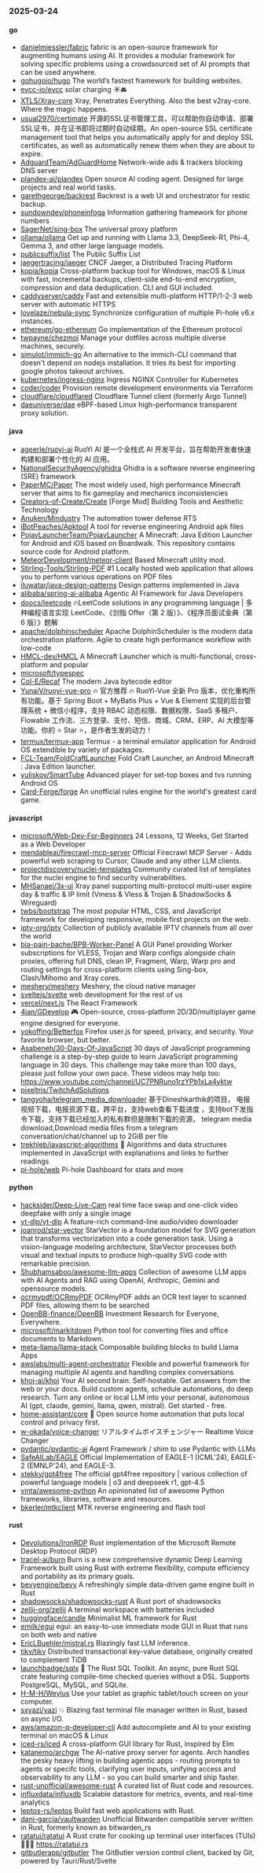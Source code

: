 ### 2025-03-24

#### go
* [danielmiessler/fabric](https://github.com/danielmiessler/fabric) fabric is an open-source framework for augmenting humans using AI. It provides a modular framework for solving specific problems using a crowdsourced set of AI prompts that can be used anywhere.
* [gohugoio/hugo](https://github.com/gohugoio/hugo) The world’s fastest framework for building websites.
* [evcc-io/evcc](https://github.com/evcc-io/evcc) solar charging ☀️🚘
* [XTLS/Xray-core](https://github.com/XTLS/Xray-core) Xray, Penetrates Everything. Also the best v2ray-core. Where the magic happens.
* [usual2970/certimate](https://github.com/usual2970/certimate) 开源的SSL证书管理工具，可以帮助你自动申请、部署SSL证书，并在证书即将过期时自动续期。An open-source SSL certificate management tool that helps you automatically apply for and deploy SSL certificates, as well as automatically renew them when they are about to expire.
* [AdguardTeam/AdGuardHome](https://github.com/AdguardTeam/AdGuardHome) Network-wide ads & trackers blocking DNS server
* [plandex-ai/plandex](https://github.com/plandex-ai/plandex) Open source AI coding agent. Designed for large projects and real world tasks.
* [garethgeorge/backrest](https://github.com/garethgeorge/backrest) Backrest is a web UI and orchestrator for restic backup.
* [sundowndev/phoneinfoga](https://github.com/sundowndev/phoneinfoga) Information gathering framework for phone numbers
* [SagerNet/sing-box](https://github.com/SagerNet/sing-box) The universal proxy platform
* [ollama/ollama](https://github.com/ollama/ollama) Get up and running with Llama 3.3, DeepSeek-R1, Phi-4, Gemma 3, and other large language models.
* [publicsuffix/list](https://github.com/publicsuffix/list) The Public Suffix List
* [jaegertracing/jaeger](https://github.com/jaegertracing/jaeger) CNCF Jaeger, a Distributed Tracing Platform
* [kopia/kopia](https://github.com/kopia/kopia) Cross-platform backup tool for Windows, macOS & Linux with fast, incremental backups, client-side end-to-end encryption, compression and data deduplication. CLI and GUI included.
* [caddyserver/caddy](https://github.com/caddyserver/caddy) Fast and extensible multi-platform HTTP/1-2-3 web server with automatic HTTPS
* [lovelaze/nebula-sync](https://github.com/lovelaze/nebula-sync) Synchronize configuration of multiple Pi-hole v6.x instances.
* [ethereum/go-ethereum](https://github.com/ethereum/go-ethereum) Go implementation of the Ethereum protocol
* [twpayne/chezmoi](https://github.com/twpayne/chezmoi) Manage your dotfiles across multiple diverse machines, securely.
* [simulot/immich-go](https://github.com/simulot/immich-go) An alternative to the immich-CLI command that doesn't depend on nodejs installation. It tries its best for importing google photos takeout archives.
* [kubernetes/ingress-nginx](https://github.com/kubernetes/ingress-nginx) Ingress NGINX Controller for Kubernetes
* [coder/coder](https://github.com/coder/coder) Provision remote development environments via Terraform
* [cloudflare/cloudflared](https://github.com/cloudflare/cloudflared) Cloudflare Tunnel client (formerly Argo Tunnel)
* [daeuniverse/dae](https://github.com/daeuniverse/dae) eBPF-based Linux high-performance transparent proxy solution.

#### java
* [ageerle/ruoyi-ai](https://github.com/ageerle/ruoyi-ai) RuoYi AI 是一个全栈式 AI 开发平台，旨在帮助开发者快速构建和部署个性化的 AI 应用。
* [NationalSecurityAgency/ghidra](https://github.com/NationalSecurityAgency/ghidra) Ghidra is a software reverse engineering (SRE) framework
* [PaperMC/Paper](https://github.com/PaperMC/Paper) The most widely used, high performance Minecraft server that aims to fix gameplay and mechanics inconsistencies
* [Creators-of-Create/Create](https://github.com/Creators-of-Create/Create) [Forge Mod] Building Tools and Aesthetic Technology
* [Anuken/Mindustry](https://github.com/Anuken/Mindustry) The automation tower defense RTS
* [iBotPeaches/Apktool](https://github.com/iBotPeaches/Apktool) A tool for reverse engineering Android apk files
* [PojavLauncherTeam/PojavLauncher](https://github.com/PojavLauncherTeam/PojavLauncher) A Minecraft: Java Edition Launcher for Android and iOS based on Boardwalk. This repository contains source code for Android platform.
* [MeteorDevelopment/meteor-client](https://github.com/MeteorDevelopment/meteor-client) Based Minecraft utility mod.
* [Stirling-Tools/Stirling-PDF](https://github.com/Stirling-Tools/Stirling-PDF) #1 Locally hosted web application that allows you to perform various operations on PDF files
* [iluwatar/java-design-patterns](https://github.com/iluwatar/java-design-patterns) Design patterns implemented in Java
* [alibaba/spring-ai-alibaba](https://github.com/alibaba/spring-ai-alibaba) Agentic AI Framework for Java Developers
* [doocs/leetcode](https://github.com/doocs/leetcode) 🔥LeetCode solutions in any programming language | 多种编程语言实现 LeetCode、《剑指 Offer（第 2 版）》、《程序员面试金典（第 6 版）》题解
* [apache/dolphinscheduler](https://github.com/apache/dolphinscheduler) Apache DolphinScheduler is the modern data orchestration platform. Agile to create high performance workflow with low-code
* [HMCL-dev/HMCL](https://github.com/HMCL-dev/HMCL) A Minecraft Launcher which is multi-functional, cross-platform and popular
* [microsoft/typespec](https://github.com/microsoft/typespec)
* [Col-E/Recaf](https://github.com/Col-E/Recaf) The modern Java bytecode editor
* [YunaiV/ruoyi-vue-pro](https://github.com/YunaiV/ruoyi-vue-pro) 🔥 官方推荐 🔥 RuoYi-Vue 全新 Pro 版本，优化重构所有功能。基于 Spring Boot + MyBatis Plus + Vue & Element 实现的后台管理系统 + 微信小程序，支持 RBAC 动态权限、数据权限、SaaS 多租户、Flowable 工作流、三方登录、支付、短信、商城、CRM、ERP、AI 大模型等功能。你的 ⭐️ Star ⭐️，是作者生发的动力！
* [termux/termux-app](https://github.com/termux/termux-app) Termux - a terminal emulator application for Android OS extendible by variety of packages.
* [FCL-Team/FoldCraftLauncher](https://github.com/FCL-Team/FoldCraftLauncher) Fold Craft Launcher, an Android Minecraft : Java Edition launcher.
* [yuliskov/SmartTube](https://github.com/yuliskov/SmartTube) Advanced player for set-top boxes and tvs running Android OS
* [Card-Forge/forge](https://github.com/Card-Forge/forge) An unofficial rules engine for the world's greatest card game.

#### javascript
* [microsoft/Web-Dev-For-Beginners](https://github.com/microsoft/Web-Dev-For-Beginners) 24 Lessons, 12 Weeks, Get Started as a Web Developer
* [mendableai/firecrawl-mcp-server](https://github.com/mendableai/firecrawl-mcp-server) Official Firecrawl MCP Server - Adds powerful web scraping to Cursor, Claude and any other LLM clients.
* [projectdiscovery/nuclei-templates](https://github.com/projectdiscovery/nuclei-templates) Community curated list of templates for the nuclei engine to find security vulnerabilities.
* [MHSanaei/3x-ui](https://github.com/MHSanaei/3x-ui) Xray panel supporting multi-protocol multi-user expire day & traffic & IP limit (Vmess & Vless & Trojan & ShadowSocks & Wireguard)
* [twbs/bootstrap](https://github.com/twbs/bootstrap) The most popular HTML, CSS, and JavaScript framework for developing responsive, mobile first projects on the web.
* [iptv-org/iptv](https://github.com/iptv-org/iptv) Collection of publicly available IPTV channels from all over the world
* [bia-pain-bache/BPB-Worker-Panel](https://github.com/bia-pain-bache/BPB-Worker-Panel) A GUI Panel providing Worker subscriptions for VLESS, Trojan and Warp configs alongside chain proxies, offering full DNS, clean IP, Fragment, Warp, Warp pro and routing settings for cross-platform clients using Sing-box, Clash/Mihomo and Xray cores.
* [meshery/meshery](https://github.com/meshery/meshery) Meshery, the cloud native manager
* [sveltejs/svelte](https://github.com/sveltejs/svelte) web development for the rest of us
* [vercel/next.js](https://github.com/vercel/next.js) The React Framework
* [4ian/GDevelop](https://github.com/4ian/GDevelop) 🎮 Open-source, cross-platform 2D/3D/multiplayer game engine designed for everyone.
* [yokoffing/Betterfox](https://github.com/yokoffing/Betterfox) Firefox user.js for speed, privacy, and security. Your favorite browser, but better.
* [Asabeneh/30-Days-Of-JavaScript](https://github.com/Asabeneh/30-Days-Of-JavaScript) 30 days of JavaScript programming challenge is a step-by-step guide to learn JavaScript programming language in 30 days. This challenge may take more than 100 days, please just follow your own pace. These videos may help too: https://www.youtube.com/channel/UC7PNRuno1rzYPb1xLa4yktw
* [pixeltris/TwitchAdSolutions](https://github.com/pixeltris/TwitchAdSolutions)
* [tangyoha/telegram_media_downloader](https://github.com/tangyoha/telegram_media_downloader) 基于Dineshkarthik的项目， 电报视频下载，电报资源下载，跨平台，支持web查看下载进度 ，支持bot下发指令下载，支持下载已经加入的私有群但是限制下载的资源， telegram media download,Download media files from a telegram conversation/chat/channel up to 2GiB per file
* [trekhleb/javascript-algorithms](https://github.com/trekhleb/javascript-algorithms) 📝 Algorithms and data structures implemented in JavaScript with explanations and links to further readings
* [pi-hole/web](https://github.com/pi-hole/web) Pi-hole Dashboard for stats and more

#### python
* [hacksider/Deep-Live-Cam](https://github.com/hacksider/Deep-Live-Cam) real time face swap and one-click video deepfake with only a single image
* [yt-dlp/yt-dlp](https://github.com/yt-dlp/yt-dlp) A feature-rich command-line audio/video downloader
* [joanrod/star-vector](https://github.com/joanrod/star-vector) StarVector is a foundation model for SVG generation that transforms vectorization into a code generation task. Using a vision-language modeling architecture, StarVector processes both visual and textual inputs to produce high-quality SVG code with remarkable precision.
* [Shubhamsaboo/awesome-llm-apps](https://github.com/Shubhamsaboo/awesome-llm-apps) Collection of awesome LLM apps with AI Agents and RAG using OpenAI, Anthropic, Gemini and opensource models.
* [ocrmypdf/OCRmyPDF](https://github.com/ocrmypdf/OCRmyPDF) OCRmyPDF adds an OCR text layer to scanned PDF files, allowing them to be searched
* [OpenBB-finance/OpenBB](https://github.com/OpenBB-finance/OpenBB) Investment Research for Everyone, Everywhere.
* [microsoft/markitdown](https://github.com/microsoft/markitdown) Python tool for converting files and office documents to Markdown.
* [meta-llama/llama-stack](https://github.com/meta-llama/llama-stack) Composable building blocks to build Llama Apps
* [awslabs/multi-agent-orchestrator](https://github.com/awslabs/multi-agent-orchestrator) Flexible and powerful framework for managing multiple AI agents and handling complex conversations
* [khoj-ai/khoj](https://github.com/khoj-ai/khoj) Your AI second brain. Self-hostable. Get answers from the web or your docs. Build custom agents, schedule automations, do deep research. Turn any online or local LLM into your personal, autonomous AI (gpt, claude, gemini, llama, qwen, mistral). Get started - free.
* [home-assistant/core](https://github.com/home-assistant/core) 🏡 Open source home automation that puts local control and privacy first.
* [w-okada/voice-changer](https://github.com/w-okada/voice-changer) リアルタイムボイスチェンジャー Realtime Voice Changer
* [pydantic/pydantic-ai](https://github.com/pydantic/pydantic-ai) Agent Framework / shim to use Pydantic with LLMs
* [SafeAILab/EAGLE](https://github.com/SafeAILab/EAGLE) Official Implementation of EAGLE-1 (ICML'24), EAGLE-2 (EMNLP'24), and EAGLE-3.
* [xtekky/gpt4free](https://github.com/xtekky/gpt4free) The official gpt4free repository | various collection of powerful language models | o3 and deepseek r1, gpt-4.5
* [vinta/awesome-python](https://github.com/vinta/awesome-python) An opinionated list of awesome Python frameworks, libraries, software and resources.
* [bkerler/mtkclient](https://github.com/bkerler/mtkclient) MTK reverse engineering and flash tool

#### rust
* [Devolutions/IronRDP](https://github.com/Devolutions/IronRDP) Rust implementation of the Microsoft Remote Desktop Protocol (RDP)
* [tracel-ai/burn](https://github.com/tracel-ai/burn) Burn is a new comprehensive dynamic Deep Learning Framework built using Rust with extreme flexibility, compute efficiency and portability as its primary goals.
* [bevyengine/bevy](https://github.com/bevyengine/bevy) A refreshingly simple data-driven game engine built in Rust
* [shadowsocks/shadowsocks-rust](https://github.com/shadowsocks/shadowsocks-rust) A Rust port of shadowsocks
* [zellij-org/zellij](https://github.com/zellij-org/zellij) A terminal workspace with batteries included
* [huggingface/candle](https://github.com/huggingface/candle) Minimalist ML framework for Rust
* [emilk/egui](https://github.com/emilk/egui) egui: an easy-to-use immediate mode GUI in Rust that runs on both web and native
* [EricLBuehler/mistral.rs](https://github.com/EricLBuehler/mistral.rs) Blazingly fast LLM inference.
* [tikv/tikv](https://github.com/tikv/tikv) Distributed transactional key-value database, originally created to complement TiDB
* [launchbadge/sqlx](https://github.com/launchbadge/sqlx) 🧰 The Rust SQL Toolkit. An async, pure Rust SQL crate featuring compile-time checked queries without a DSL. Supports PostgreSQL, MySQL, and SQLite.
* [H-M-H/Weylus](https://github.com/H-M-H/Weylus) Use your tablet as graphic tablet/touch screen on your computer.
* [sxyazi/yazi](https://github.com/sxyazi/yazi) 💥 Blazing fast terminal file manager written in Rust, based on async I/O.
* [aws/amazon-q-developer-cli](https://github.com/aws/amazon-q-developer-cli) Add autocomplete and AI to your existing terminal on macOS & Linux
* [iced-rs/iced](https://github.com/iced-rs/iced) A cross-platform GUI library for Rust, inspired by Elm
* [katanemo/archgw](https://github.com/katanemo/archgw) The AI-native proxy server for agents. Arch handles the pesky heavy lifting in building agentic apps - routing prompts to agents or specifc tools, clarifying user inputs, unifying access and observability to any LLM - so you can build smarter and ship faster.
* [rust-unofficial/awesome-rust](https://github.com/rust-unofficial/awesome-rust) A curated list of Rust code and resources.
* [influxdata/influxdb](https://github.com/influxdata/influxdb) Scalable datastore for metrics, events, and real-time analytics
* [leptos-rs/leptos](https://github.com/leptos-rs/leptos) Build fast web applications with Rust.
* [dani-garcia/vaultwarden](https://github.com/dani-garcia/vaultwarden) Unofficial Bitwarden compatible server written in Rust, formerly known as bitwarden_rs
* [ratatui/ratatui](https://github.com/ratatui/ratatui) A Rust crate for cooking up terminal user interfaces (TUIs) 👨‍🍳🐀 https://ratatui.rs
* [gitbutlerapp/gitbutler](https://github.com/gitbutlerapp/gitbutler) The GitButler version control client, backed by Git, powered by Tauri/Rust/Svelte
